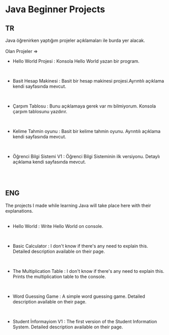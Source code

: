 # Java Beginner Projects

## TR 
Java öğrenirken yaptığım projeler açıklamaları ile burda yer alacak.
</br>
</br>
Olan Projeler => 

- Hello World Projesi : Konsola Hello World yazan bir program.
</br>

- Basit Hesap Makinesi : Basit bir hesap makinesi projesi.Ayrıntılı açıklama kendi sayfasında mevcut.
</br>

- Çarpım Tablosu : Bunu açıklamaya gerek var mı bilmiyorum. Konsola çarpım tablosunu yazdırır.
</br>

- Kelime Tahmin oyunu : Basit bir kelime tahmin oyunu. Ayrıntılı açıklama kendi sayfasında mevcut.
</br>

- Öğrenci Bilgi Sistemi V1 : Öğrenci Bilgi Sisteminin ilk versiyonu. Detaylı açıklama kendi sayfasında mevcut.
</br>
</br>

## ENG
The projects I made while learning Java will take place here with their explanations.
</br>
</br>

- Hello World : Write Hello World on console.
</br>

- Basic Calculator : I don't know if there's any need to explain this. Detailed description available on their page.
</br>

- The Multiplication Table : I don't know if there's any need to explain this. Prints the multiplication table to the console.
</br>

- Word Guessing Game : A simple word guessing game. Detailed description available on their page.
</br>

- Student İnformayiom V1 : The first version of the Student Information System. Detailed description available on their page.
